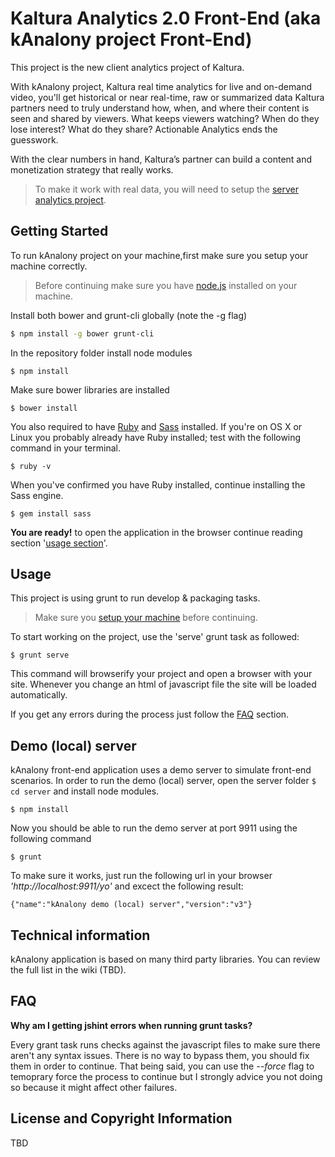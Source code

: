 # Kaltura Analytics 2.0 Front-End (aka kAnalony project Front-End) 
This project is the new client analytics project of Kaltura. 

With kAnalony project, Kaltura real time analytics for live and on-demand video, you'll get historical or near real-time, raw or summarized data Kaltura partners need to truly understand how, when, and where their content is seen and shared by viewers. What keeps viewers watching? When do they lose interest? What do they share? Actionable Analytics ends the guesswork. 

With the clear numbers in hand, Kaltura’s partner can build a content and monetization strategy that really works.

> To make it work with real data, you will need to setup the [server analytics project](https://github.com/kaltura/kanalony).  

## Getting Started

To run kAnalony project on your machine,first make sure you setup your machine correctly.

> Before continuing make sure you have [node.js](https://nodejs.org/en/) installed on your machine.

Install both bower and grunt-cli globally (note the -g flag)

```bash
$ npm install -g bower grunt-cli 
```

In the repository folder install node modules
```
$ npm install 
```

Make sure bower libraries are installed
```
$ bower install
```

You also required to have [Ruby](https://www.ruby-lang.org/en/downloads/) and [Sass](http://sass-lang.com/install) installed. If you're on OS X or Linux you probably already have Ruby installed; test with the following command in your terminal. 

```
$ ruby -v
```
 
When you've confirmed you have Ruby installed, continue installing the Sass engine.

 ``` 
 $ gem install sass
 ```


**You are ready!** to open the application in the browser continue reading section '[usage section](##usage)'.

## Usage
This project is using grunt to run develop & packaging tasks.
 
 > Make sure you [setup your machine](##getting-started) before continuing.

To start working on the project, use the 'serve' grunt task as followed:

```
$ grunt serve
```

This command will browserify your project and open a browser with your site. Whenever you change an html of javascript file the site will be loaded automatically.

If you get any errors during the process just follow the [FAQ](##faq) section.

## Demo (local) server
kAnalony front-end application uses a demo server to simulate front-end scenarios. In order to run the demo (local) server, open the server folder ```$ cd server``` and install node modules.

```
$ npm install
```

Now you should be able to run the demo server at port 9911 using the following command

```
$ grunt
```

To make sure it works, just run the following url in your browser *'http://localhost:9911/yo'* and excect the following result:

```
{"name":"kAnalony demo (local) server","version":"v3"}
```

## Technical information
kAnalony application is based on many third party libraries. You can review the full list in the wiki (TBD). 

## FAQ

**Why am I getting jshint errors when running grunt tasks?**

Every grant task runs checks against the javascript files to make sure there aren't any syntax issues. 
There is no way to bypass them, you should fix them in order to continue. 
That being said, you can use the _--force_ flag to temoprary force the process to continue but I strongly advice you not doing so because it might affect other failures.


## License and Copyright Information
   
TBD
